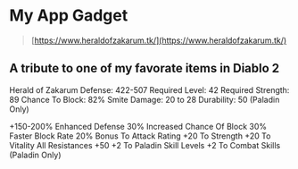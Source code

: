 # My App Gadget

> [https://www.heraldofzakarum.tk/](https://www.heraldofzakarum.tk/)

## A tribute to one of my favorate items in Diablo 2

Herald of Zakarum
<Gilded Shield>
Defense: 422-507
Required Level: 42
Required Strength: 89
Chance To Block: 82%
Smite Damage: 20 to 28
Durability: 50
(Paladin Only)

+150-200% Enhanced Defense
30% Increased Chance Of Block
30% Faster Block Rate
20% Bonus To Attack Rating
+20 To Strength
+20 To Vitality
All Resistances +50
+2 To Paladin Skill Levels
+2 To Combat Skills (Paladin Only)